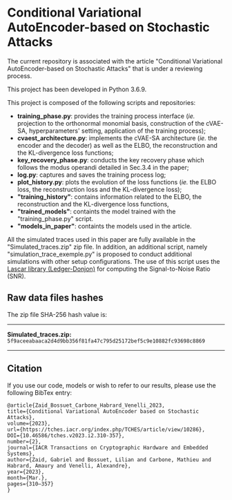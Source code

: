 # Conditional Variational AutoEncoder-based on Stochastic Attacks
The current repository is associated with the article "Conditional Variational AutoEncoder-based on Stochastic Attacks" that is under a reviewing process.

This project has been developed in Python 3.6.9.

This project is composed of the following scripts and repositories:
- <b>training_phase.py</b>: provides the training process interface (<i>ie.</i> projection to the orthonormal monomial basis, construction of the cVAE-SA, hyperparameters' setting, application of the training process);
- <b>cvaest_architecture.py</b>: implements the cVAE-SA architecture (<i>ie.</i> the encoder and the decoder) as well as the ELBO, the reconstruction and the KL-divergence loss functions;
- <b>key_recovery_phase.py</b>: conducts the key recovery phase which follows the modus operandi detailed in Sec.3.4 in the paper;
- <b>log.py</b>: captures and saves the training process log;
- <b>plot_history.py</b>: plots the evolution of the loss functions (<i>ie.</i> the ELBO loss, the reconstruction loss and the KL-divergence loss);
- <b>"training_history"</b>: contains information related to the ELBO, the reconstruction and the KL-divergence loss functions,
- <b>"trained_models"</b>: containts the model trained with the "training_phase.py" script.
- <b>"models_in_paper"</b>: containts the models used in the article.

All the simulated traces used in this paper are fully available in the "Simulated_traces.zip" zip file. In addition, an additional script, namely "simulation_trace_exemple.py" is proposed to conduct additional simulations with other setup configurations. The use of this script uses the <a href='https://github.com/Ledger-Donjon/lascar'>Lascar library (Ledger-Donjon)</a> for computing the Signal-to-Noise Ratio (SNR).

## Raw data files hashes
The zip file SHA-256 hash value is:
<hr>

**Simulated_traces.zip:**
`5f9aceeabaaca2d4d9bb356f81fa47c795d25172bef5c9e10882fc93698c8869`

<hr>

## Citation

If you use our code, models or wish to refer to our results, please use the following BibTex entry:
```
@article{Zaid_Bossuet_Carbone_Habrard_Venelli_2023, 
title={Conditional Variational AutoEncoder based on Stochastic Attacks}, 
volume={2023}, 
url={https://tches.iacr.org/index.php/TCHES/article/view/10286}, 
DOI={10.46586/tches.v2023.i2.310-357}, 
number={2}, 
journal={IACR Transactions on Cryptographic Hardware and Embedded Systems}, 
author={Zaid, Gabriel and Bossuet, Lilian and Carbone, Mathieu and Habrard, Amaury and Venelli, Alexandre}, 
year={2023}, 
month={Mar.}, 
pages={310–357} 
}
```
